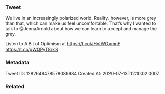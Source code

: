 ### Tweet
We live in an increasingly polarized world. Reality, however, is more grey than that, which can make us feel uncomfortable. That’s why I wanted to talk to @JennaArnold about how we can learn to accept and manage the grey. 

Listen to A Bit of Optimism at https://t.co/JHvtWOxmnF https://t.co/gWQPyT8rkS

### Metadata
Tweet ID: 1282648478578089984
Created At: 2020-07-13T12:10:02.000Z

### Related

